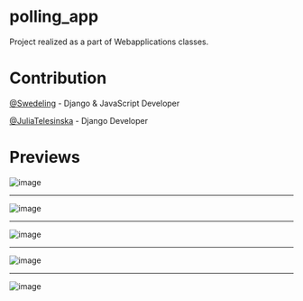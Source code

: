# polling_app

Project realized as a part of Webapplications classes.

# Contribution

[@Swedeling](https://github.com/Swedeling) - Django & JavaScript Developer

[@JuliaTelesinska](https://github.com/JuliaTelesinska) - Django Developer

# Previews

![image](https://user-images.githubusercontent.com/84772935/187361144-3d813ea8-0410-4fac-9154-0c2e8710f49b.png)
___
![image](https://user-images.githubusercontent.com/84772935/187361357-6448c5c5-4312-47f5-b3ee-37742bab01e7.png)
___
![image](https://user-images.githubusercontent.com/84772935/187361405-b37cf67e-ed18-42b8-9974-1d0efc06af09.png)
___
![image](https://user-images.githubusercontent.com/84772935/187361516-a057f258-7ce1-4c84-aa0d-ea2a366cc469.png)
___
![image](https://user-images.githubusercontent.com/84772935/187361724-09722d91-1ad3-4dd0-a136-923175ec404f.png)
